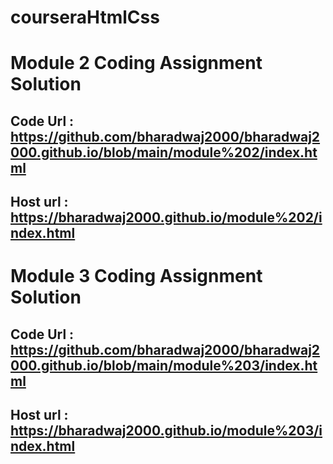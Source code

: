 # courseraHtmlCss

# Module 2 Coding Assignment Solution 

## Code Url : https://github.com/bharadwaj2000/bharadwaj2000.github.io/blob/main/module%202/index.html
## Host url : https://bharadwaj2000.github.io/module%202/index.html


# Module 3 Coding Assignment Solution 

## Code Url : https://github.com/bharadwaj2000/bharadwaj2000.github.io/blob/main/module%203/index.html
## Host url : https://bharadwaj2000.github.io/module%203/index.html



